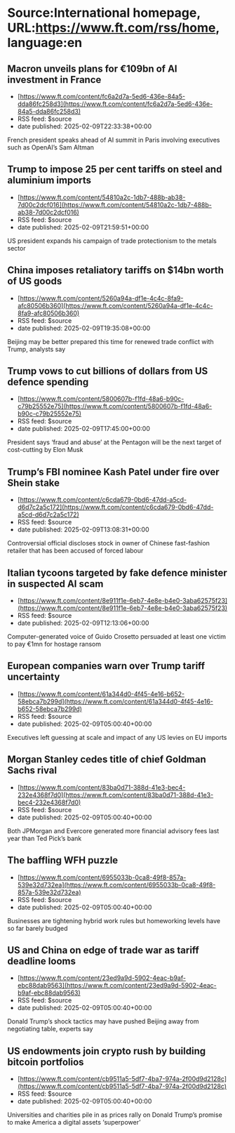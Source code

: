 # Source:International homepage, URL:https://www.ft.com/rss/home, language:en

## Macron unveils plans for €109bn of AI investment in France
 - [https://www.ft.com/content/fc6a2d7a-5ed6-436e-84a5-dda86fc258d3](https://www.ft.com/content/fc6a2d7a-5ed6-436e-84a5-dda86fc258d3)
 - RSS feed: $source
 - date published: 2025-02-09T22:33:38+00:00

French president speaks ahead of AI summit in Paris involving executives such as OpenAI’s Sam Altman

## Trump to impose 25 per cent tariffs on steel and aluminium imports
 - [https://www.ft.com/content/54810a2c-1db7-488b-ab38-7d00c2dcf016](https://www.ft.com/content/54810a2c-1db7-488b-ab38-7d00c2dcf016)
 - RSS feed: $source
 - date published: 2025-02-09T21:59:51+00:00

US president expands his campaign of trade protectionism to the metals sector

## China imposes retaliatory tariffs on $14bn worth of US goods
 - [https://www.ft.com/content/5260a94a-df1e-4c4c-8fa9-afc80506b360](https://www.ft.com/content/5260a94a-df1e-4c4c-8fa9-afc80506b360)
 - RSS feed: $source
 - date published: 2025-02-09T19:35:08+00:00

Beijing may be better prepared this time for renewed trade conflict with Trump, analysts say

## Trump vows to cut billions of dollars from US defence spending
 - [https://www.ft.com/content/5800607b-f1fd-48a6-b90c-c79b25552e75](https://www.ft.com/content/5800607b-f1fd-48a6-b90c-c79b25552e75)
 - RSS feed: $source
 - date published: 2025-02-09T17:45:00+00:00

President says ‘fraud and abuse’ at the Pentagon will be the next target of cost-cutting by Elon Musk

## Trump’s FBI nominee Kash Patel under fire over Shein stake
 - [https://www.ft.com/content/c6cda679-0bd6-47dd-a5cd-d6d7c2a5c172](https://www.ft.com/content/c6cda679-0bd6-47dd-a5cd-d6d7c2a5c172)
 - RSS feed: $source
 - date published: 2025-02-09T13:08:31+00:00

Controversial official discloses stock in owner of Chinese fast-fashion retailer that has been accused of forced labour

## Italian tycoons targeted by fake defence minister in suspected AI scam
 - [https://www.ft.com/content/8e911f1e-6eb7-4e8e-b4e0-3aba62575f23](https://www.ft.com/content/8e911f1e-6eb7-4e8e-b4e0-3aba62575f23)
 - RSS feed: $source
 - date published: 2025-02-09T12:13:06+00:00

Computer-generated voice of Guido Crosetto persuaded at least one victim to pay €1mn for hostage ransom

## European companies warn over Trump tariff uncertainty
 - [https://www.ft.com/content/61a344d0-4f45-4e16-b652-58ebca7b299d](https://www.ft.com/content/61a344d0-4f45-4e16-b652-58ebca7b299d)
 - RSS feed: $source
 - date published: 2025-02-09T05:00:40+00:00

Executives left guessing at scale and impact of any US levies on EU imports

## Morgan Stanley cedes title of chief Goldman Sachs rival
 - [https://www.ft.com/content/83ba0d71-388d-41e3-bec4-232e4368f7d0](https://www.ft.com/content/83ba0d71-388d-41e3-bec4-232e4368f7d0)
 - RSS feed: $source
 - date published: 2025-02-09T05:00:40+00:00

Both JPMorgan and Evercore generated more financial advisory fees last year than Ted Pick’s bank

## The baffling WFH puzzle
 - [https://www.ft.com/content/6955033b-0ca8-49f8-857a-539e32d732ea](https://www.ft.com/content/6955033b-0ca8-49f8-857a-539e32d732ea)
 - RSS feed: $source
 - date published: 2025-02-09T05:00:40+00:00

Businesses are tightening hybrid work rules but homeworking levels have so far barely budged

## US and China on edge of trade war as tariff deadline looms
 - [https://www.ft.com/content/23ed9a9d-5902-4eac-b9af-ebc88dab9563](https://www.ft.com/content/23ed9a9d-5902-4eac-b9af-ebc88dab9563)
 - RSS feed: $source
 - date published: 2025-02-09T05:00:40+00:00

Donald Trump’s shock tactics may have pushed Beijing away from negotiating table, experts say

## US endowments join crypto rush by building bitcoin portfolios
 - [https://www.ft.com/content/cb9511a5-5df7-4ba7-974a-2f00d9d2128c](https://www.ft.com/content/cb9511a5-5df7-4ba7-974a-2f00d9d2128c)
 - RSS feed: $source
 - date published: 2025-02-09T05:00:40+00:00

Universities and charities pile in as prices rally on Donald Trump’s promise to make America a digital assets ‘superpower’

